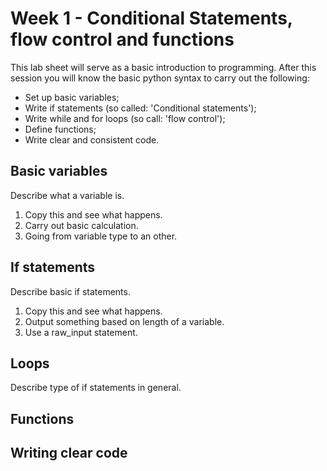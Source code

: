# Week 1 - Conditional Statements, flow control and functions

This lab sheet will serve as a basic introduction to programming. After this session you will know the basic python syntax to carry out the following:

- Set up basic variables;
- Write if statements (so called: 'Conditional statements');
- Write while and for loops (so call: 'flow control');
- Define functions;
- Write clear and consistent code.

## Basic variables

Describe what a variable is.

1. Copy this and see what happens.
2. Carry out basic calculation.
3. Going from variable type to an other.

## If statements

Describe basic if statements.

1. Copy this and see what happens.
2. Output something based on length of a variable.
3. Use a raw_input statement.

## Loops

Describe type of if statements in general.

## Functions
## Writing clear code
